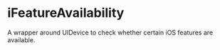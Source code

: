 iFeatureAvailability
====================

A wrapper around UIDevice to check whether certain iOS features are available.